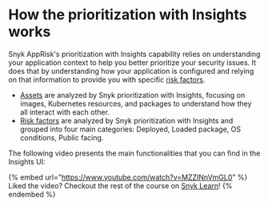 # How the prioritization with Insights works

Snyk AppRisk's prioritization with Insights capability relies on understanding your application context to help you better prioritize your security issues. It does that by understanding how your application is configured and relying on that information to provide you with specific [risk factors](risk-factors/).

* [Assets](assets.md) are analyzed by Snyk prioritization with Insights, focusing on images, Kubernetes resources, and packages to understand how they all interact with each other.
* [Risk factors](risk-factors/) are analyzed by Snyk prioritization with Insights and grouped into four main categories: Deployed, Loaded package, OS conditions, Public facing.

The following video presents the main functionalities that you can find in the Insights UI:

{% embed url="https://www.youtube.com/watch?v=MZZINnVmGL0" %}
Liked the video? Checkout the rest of the course on [Snyk Learn](https://learn.snyk.io/catalog/?type=product-training\&topics=AppRisk)!
{% endembed %}

